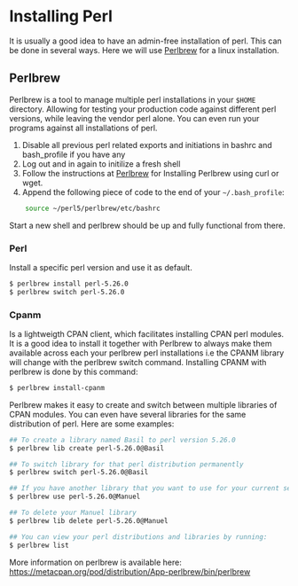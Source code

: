 # Installing Perl
It is usually a good idea to have an admin-free installation of perl. This can be done in several ways. Here we will use [Perlbrew] for a linux installation.

## Perlbrew
Perlbrew is a tool to manage multiple perl installations in your `$HOME` directory. Allowing for testing your production code against different perl versions, while leaving the vendor perl alone. You can even run your programs against all installations of perl. 
1. Disable all previous perl related exports and initiations in bashrc and bash_profile if you have any
1. Log out and in again to initilize a fresh shell
1. Follow the instructions at [Perlbrew] for Installing Perlbrew using curl or wget.
1. Append the following piece of code to the end of your `~/.bash_profile`:
```Bash
    source ~/perl5/perlbrew/etc/bashrc
```
Start a new shell and perlbrew should be up and fully functional from there.

### Perl
Install a specific perl version and use it as default.
```Bash
$ perlbrew install perl-5.26.0
$ perlbrew switch perl-5.26.0
```

### Cpanm
Is a lightweigth CPAN client, which facilitates installing CPAN perl modules. It is a good idea to install it together with Perlbrew to always make them available across each your perlbrew perl installations i.e the CPANM library will change with the perlbrew switch command. 
Installing CPANM with perlbrew is done by this command:
```Bash
$ perlbrew install-cpanm
``` 
Perlbrew makes it easy to create and switch between multiple libraries of CPAN modules. You can even have several libraries for the same distribution of perl.
Here are some examples:
``` Bash
## To create a library named Basil to perl version 5.26.0 
$ perlbrew lib create perl-5.26.0@Basil

## To switch library for that perl distribution permanently
$ perlbrew switch perl-5.26.0@Basil

## If you have another library that you want to use for your current session 
$ perlbrew use perl-5.26.0@Manuel

## To delete your Manuel library 
$ perlbrew lib delete perl-5.26.0@Manuel

## You can view your perl distributions and libraries by running:  
$ perlbrew list  
```
More information on perlbrew is available here:  
https://metacpan.org/pod/distribution/App-perlbrew/bin/perlbrew

[Perlbrew]: https://perlbrew.pl

